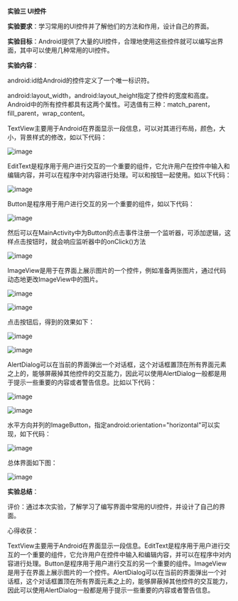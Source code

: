 **实验三 UI控件**

**实验要求**：学习常用的UI控件并了解他们的方法和作用，设计自己的界面。

**实验目标**：Android提供了大量的UI控件，合理地使用这些控件就可以编写出界面，其中可以使用几种常用的UI控件。

**实验内容**：

android:id给Android的控件定义了一个唯一标识符。

android:layout_width，android:layout_height指定了控件的宽度和高度。Android中的所有控件都具有这两个属性。可选值有三种：match_parent，fill_parent，wrap_content。

TextView主要用于Android在界面显示一段信息，可以对其进行布局，颜色，大小，背景样式的修改，如以下代码：

![image](https://github.com/syhuang00/2018118152_Android/raw/master/%E5%AE%9E%E9%AA%8C%E4%BA%94%20UI%E6%8E%A7%E4%BB%B6/UI%E7%95%8C%E9%9D%A2%E7%9A%84%E5%AE%9E%E9%AA%8C%E6%88%AA%E5%9B%BE/2010111.png)

EditText是程序用于用户进行交互的一个重要的组件，它允许用户在控件中输入和编辑内容，并可以在程序中对内容进行处理。可以和按钮一起使用。如以下代码：

![image](https://github.com/syhuang00/2018118152_Android/raw/master/%E5%AE%9E%E9%AA%8C%E4%BA%94%20UI%E6%8E%A7%E4%BB%B6/UI%E7%95%8C%E9%9D%A2%E7%9A%84%E5%AE%9E%E9%AA%8C%E6%88%AA%E5%9B%BE/2010112.png)

Button是程序用于用户进行交互的另一个重要的组件，如以下代码：

![image](https://github.com/syhuang00/2018118152_Android/raw/master/%E5%AE%9E%E9%AA%8C%E4%BA%94%20UI%E6%8E%A7%E4%BB%B6/UI%E7%95%8C%E9%9D%A2%E7%9A%84%E5%AE%9E%E9%AA%8C%E6%88%AA%E5%9B%BE/2010113.png)

然后可以在MainActivity中为Button的点击事件注册一个监听器，可添加逻辑，这样点击按钮时，就会响应监听器中的onClick()方法

![image](https://github.com/syhuang00/2018118152_Android/raw/master/%E5%AE%9E%E9%AA%8C%E4%BA%94%20UI%E6%8E%A7%E4%BB%B6/UI%E7%95%8C%E9%9D%A2%E7%9A%84%E5%AE%9E%E9%AA%8C%E6%88%AA%E5%9B%BE/2010114.png)

ImageView是用于在界面上展示图片的一个控件，例如准备两张图片，通过代码动态地更改ImageView中的图片。

![image](https://github.com/syhuang00/2018118152_Android/raw/master/%E5%AE%9E%E9%AA%8C%E4%BA%94%20UI%E6%8E%A7%E4%BB%B6/UI%E7%95%8C%E9%9D%A2%E7%9A%84%E5%AE%9E%E9%AA%8C%E6%88%AA%E5%9B%BE/2010115.png)

![image](https://github.com/syhuang00/2018118152_Android/raw/master/%E5%AE%9E%E9%AA%8C%E4%BA%94%20UI%E6%8E%A7%E4%BB%B6/UI%E7%95%8C%E9%9D%A2%E7%9A%84%E5%AE%9E%E9%AA%8C%E6%88%AA%E5%9B%BE/2010116.png)

点击按钮后，得到的效果如下：

![image](https://github.com/syhuang00/2018118152_Android/raw/master/%E5%AE%9E%E9%AA%8C%E4%BA%94%20UI%E6%8E%A7%E4%BB%B6/UI%E7%95%8C%E9%9D%A2%E7%9A%84%E5%AE%9E%E9%AA%8C%E6%88%AA%E5%9B%BE/2010117.png)

![image](https://github.com/syhuang00/2018118152_Android/raw/master/%E5%AE%9E%E9%AA%8C%E4%BA%94%20UI%E6%8E%A7%E4%BB%B6/UI%E7%95%8C%E9%9D%A2%E7%9A%84%E5%AE%9E%E9%AA%8C%E6%88%AA%E5%9B%BE/2010118.png)

AlertDialog可以在当前的界面弹出一个对话框，这个对话框置顶在所有界面元素之上的，能够屏蔽掉其他控件的交互能力，因此可以使用AlertDialog一般都是用于提示一些重要的内容或者警告信息。比如以下代码：

![image](https://github.com/syhuang00/2018118152_Android/raw/master/%E5%AE%9E%E9%AA%8C%E4%BA%94%20UI%E6%8E%A7%E4%BB%B6/UI%E7%95%8C%E9%9D%A2%E7%9A%84%E5%AE%9E%E9%AA%8C%E6%88%AA%E5%9B%BE/2010119.png)

![image](https://github.com/syhuang00/2018118152_Android/raw/master/%E5%AE%9E%E9%AA%8C%E4%BA%94%20UI%E6%8E%A7%E4%BB%B6/UI%E7%95%8C%E9%9D%A2%E7%9A%84%E5%AE%9E%E9%AA%8C%E6%88%AA%E5%9B%BE/20101110.png)

水平方向并列的ImageButton，指定android:orientation="horizontal"可以实现，如下代码：

![image](https://github.com/syhuang00/2018118152_Android/raw/master/%E5%AE%9E%E9%AA%8C%E4%BA%94%20UI%E6%8E%A7%E4%BB%B6/UI%E7%95%8C%E9%9D%A2%E7%9A%84%E5%AE%9E%E9%AA%8C%E6%88%AA%E5%9B%BE/20101111.png)

总体界面如下图：

![image](https://github.com/syhuang00/2018118152_Android/raw/master/%E5%AE%9E%E9%AA%8C%E4%BA%94%20UI%E6%8E%A7%E4%BB%B6/UI%E7%95%8C%E9%9D%A2%E7%9A%84%E5%AE%9E%E9%AA%8C%E6%88%AA%E5%9B%BE/20101112.png)

**实验总结**：

评价：通过本次实验，了解学习了编写界面中常用的UI控件，并设计了自己的界面。

心得收获：

TextView主要用于Android在界面显示一段信息。EditText是程序用于用户进行交互的一个重要的组件，它允许用户在控件中输入和编辑内容，并可以在程序中对内容进行处理。Button是程序用于用户进行交互的另一个重要的组件。ImageView是用于在界面上展示图片的一个控件。AlertDialog可以在当前的界面弹出一个对话框，这个对话框置顶在所有界面元素之上的，能够屏蔽掉其他控件的交互能力，因此可以使用AlertDialog一般都是用于提示一些重要的内容或者警告信息。